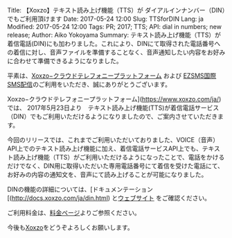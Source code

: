 Title: 【Xoxzo】テキスト読み上げ機能（TTS）が ダイアルインナンバー（DIN）でもご利用頂けます 
Date: 2017-05-24 12:00
Slug: TTSforDIN
Lang: ja
Modified: 2017-05-24 12:00
Tags: PR; 2017; TTS; API: dial in numbers; new release;
Author: Aiko Yokoyama
Summary: テキスト読み上げ機能（TTS）が着信電話(DIN)にも加わりました。これにより、DINにて取得された電話番号への着信に対し、音声ファイルを準備することなく、音声通知したい内容をお好みに合わせて準備できるようになりました。


平素は、[Xoxzo−クラウドテレフォニープラットフォーム](https://www.xoxzo.com/ja/) および [EZSMS国際SMS配信](https://www.ezsms.biz/ja/)のご利用をいただき、誠にありがとうございます。

Xoxzo−クラウドテレフォニープラットフォーム](https://www.xoxzo.com/ja/) では、 2017年5月23日より　テキスト読み上げ機能(TTS)が着信電話サービス（DIN）でもご利用いただけるようになりましたので、ご案内させていただきます。

今回のリリースでは、これまでご利用いただいておりました、VOICE（音声）API上でのテキスト読み上げ機能に加え、着信電話サービスAPI上でも、テキスト読み上げ機能（TTS）がご利用いただけるようになったことで、電話をかけるだけでなく、DIN用に取得いただいた専用電話番号にて着信を受けた電話にて、お好みの内容の通知文を、音声にて読み上げることが可能になりました。

DINの機能の詳細については、[ドキュメンテーション[(http://docs.xoxzo.com/ja/din.html) と[ウェブサイト](https://www.xoxzo.com/ja/about/dial-in-api/) をご確認ください。

ご利用料金は、[料金ページ](https://www.xoxzo.com/ja/about/dial-in-pricing/)よりご参照ください。

今後も[Xoxzo](https://info.xoxzo.com/ja/)をどうぞよろしくお願いします。


